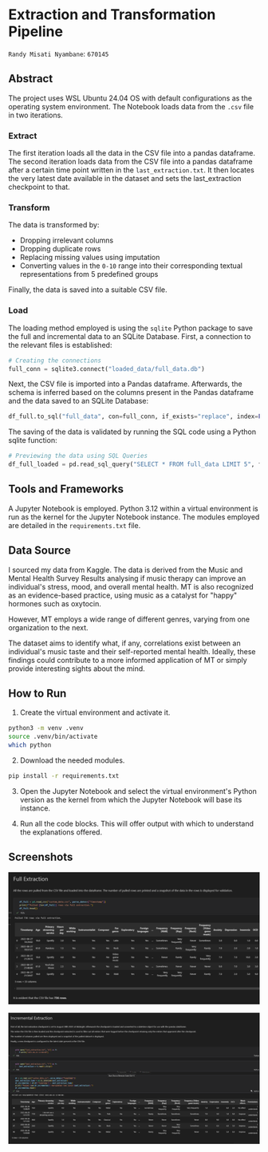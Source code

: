 # Extraction and Transformation Pipeline

`Randy Misati Nyambane`: `670145`

## Abstract

The project uses WSL Ubuntu 24.04 OS with default configurations as the operating system environment. The Notebook loads data from the `.csv` file in two iterations.

### Extract

The first iteration loads all the data in the CSV file into a pandas dataframe. The second iteration loads data from the CSV file into a pandas dataframe after a certain time point written in the `last_extraction.txt`. It then locates the very latest date available in the dataset and sets the last_extraction checkpoint to that.

### Transform

The data is transformed by:

- Dropping irrelevant columns
- Dropping duplicate rows
- Replacing missing values using imputation
- Converting values in the `0-10` range into their corresponding textual representations from 5 predefined groups

Finally, the data is saved into a suitable CSV file.

### Load

The loading method employed is using the `sqlite` Python package to save the full and incremental data to an SQLite Database. First, a connection to the relevant files is established:

```python
# Creating the connections
full_conn = sqlite3.connect("loaded_data/full_data.db")
```

Next, the CSV file is imported into a Pandas dataframe. Afterwards, the schema is inferred based on the columns present in the Pandas dataframe and the data saved to an SQLite Database:

```python
df_full.to_sql("full_data", con=full_conn, if_exists="replace", index=False)
```

The saving of the data is validated by running the SQL code using a Python sqlite function:

```python
# Previewing the data using SQL Queries
df_full_loaded = pd.read_sql_query("SELECT * FROM full_data LIMIT 5", full_conn)
```

## Tools and Frameworks

A Jupyter Notebook is employed. Python 3.12 within a virtual environment is run as the kernel for the Jupyter Notebook instance. The modules employed are detailed in the `requirements.txt` file.

## Data Source

I sourced my data from Kaggle. The data is derived from the Music and Mental Health Survey Results analysing if music therapy can improve an individual's stress, mood, and overall mental health. MT is also recognized as an evidence-based practice, using music as a catalyst for "happy" hormones such as oxytocin.

However, MT employs a wide range of different genres, varying from one organization to the next.

The dataset aims to identify what, if any, correlations exist between an individual's music taste and their self-reported mental health. Ideally, these findings could contribute to a more informed application of MT or simply provide interesting sights about the mind.

## How to Run

1. Create the virtual environment and activate it.

```bash
python3 -m venv .venv
source .venv/bin/activate
which python 
```

2. Download the needed modules.

```bash
pip install -r requirements.txt
```

3. Open the Jupyter Notebook and select the virtual environment's Python version as the kernel from which the Jupyter Notebook will base its instance.

4. Run all the code blocks. This will offer output with which to understand the explanations offered.

## Screenshots

![Full Extraction](/full_extraction.png)

![Incremental Extraction](/incremental_extraction.png)



